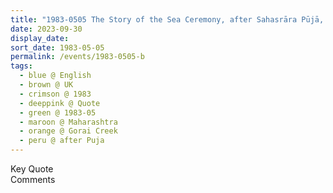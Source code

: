 ```yaml
---
title: "1983-0505 The Story of the Sea Ceremony, after Sahasrāra Pūjā, Gorai Creek (30 kms NW of Mumbai), Maharashtra, India"
date: 2023-09-30
display_date: 
sort_date: 1983-05-05
permalink: /events/1983-0505-b
tags:
  - blue @ English
  - brown @ UK
  - crimson @ 1983
  - deeppink @ Quote
  - green @ 1983-05
  - maroon @ Maharashtra
  - orange @ Gorai Creek
  - peru @ after Puja
---
```


<wave-list>
  <list-title color="green" width="75">Key Quote</list-title>
  <list-item color="BlanchedAlmond"  width="200"></list-item>
  <list-item color="Lavender"></list-item>
  <list-item color="BlanchedAlmond"></list-item>
</wave-list>

<br>

<wave-list>
  <list-title color="green" width="75">Comments</list-title>
  <list-item color="BlanchedAlmond"  width="200"></list-item>
  <list-item color="Lavender"></list-item>
  <list-item color="BlanchedAlmond"></list-item>
</wave-list>